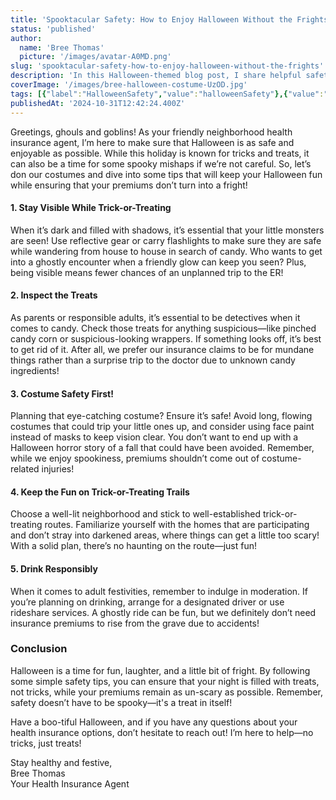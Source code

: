 ```yaml
---
title: 'Spooktacular Safety: How to Enjoy Halloween Without the Frights'
status: 'published'
author:
  name: 'Bree Thomas'
  picture: '/images/avatar-A0MD.png'
slug: 'spooktacular-safety-how-to-enjoy-halloween-without-the-frights'
description: 'In this Halloween-themed blog post, I share helpful safety tips for enjoying the holiday while keeping health insurance humor in mind, emphasizing that being responsible doesn’t have to be spooky.'
coverImage: '/images/bree-halloween-costume-UzOD.jpg'
tags: [{"label":"HalloweenSafety","value":"halloweenSafety"},{"value":"healthInsurance","label":"HealthInsurance"},{"label":"SpookySeason","value":"spookySeason"},{"label":"TrickOrTreat","value":"trickOrTreat"},{"label":"HalloweenFun","value":"halloweenFun"},{"label":"SafetyFirst","value":"safetyFirst"}]
publishedAt: '2024-10-31T12:42:24.400Z'
---
```


Greetings, ghouls and goblins! As your friendly neighborhood health insurance agent, I’m here to make sure that Halloween is as safe and enjoyable as possible. While this holiday is known for tricks and treats, it can also be a time for some spooky mishaps if we’re not careful. So, let’s don our costumes and dive into some tips that will keep your Halloween fun while ensuring that your premiums don’t turn into a fright!

#### 1. **Stay Visible While Trick-or-Treating**

When it’s dark and filled with shadows, it’s essential that your little monsters are seen! Use reflective gear or carry flashlights to make sure they are safe while wandering from house to house in search of candy. Who wants to get into a ghostly encounter when a friendly glow can keep you seen? Plus, being visible means fewer chances of an unplanned trip to the ER!

#### 2. **Inspect the Treats**

As parents or responsible adults, it’s essential to be detectives when it comes to candy. Check those treats for anything suspicious—like pinched candy corn or suspicious-looking wrappers. If something looks off, it’s best to get rid of it. After all, we prefer our insurance claims to be for mundane things rather than a surprise trip to the doctor due to unknown candy ingredients!

#### 3. **Costume Safety First!**

Planning that eye-catching costume? Ensure it’s safe! Avoid long, flowing costumes that could trip your little ones up, and consider using face paint instead of masks to keep vision clear. You don’t want to end up with a Halloween horror story of a fall that could have been avoided. Remember, while we enjoy spookiness, premiums shouldn’t come out of costume-related injuries!

#### 4. **Keep the Fun on Trick-or-Treating Trails**

Choose a well-lit neighborhood and stick to well-established trick-or-treating routes. Familiarize yourself with the homes that are participating and don’t stray into darkened areas, where things can get a little too scary! With a solid plan, there’s no haunting on the route—just fun!

#### 5. **Drink Responsibly**

When it comes to adult festivities, remember to indulge in moderation. If you’re planning on drinking, arrange for a designated driver or use rideshare services. A ghostly ride can be fun, but we definitely don’t need insurance premiums to rise from the grave due to accidents!

### Conclusion

Halloween is a time for fun, laughter, and a little bit of fright. By following some simple safety tips, you can ensure that your night is filled with treats, not tricks, while your premiums remain as un-scary as possible. Remember, safety doesn’t have to be spooky—it's a treat in itself!

Have a boo-tiful Halloween, and if you have any questions about your health insurance options, don’t hesitate to reach out! I’m here to help—no tricks, just treats!

Stay healthy and festive,\
Bree Thomas\
Your Health Insurance Agent